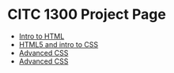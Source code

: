 # CITC 1300 Project Page

<ul>
    <li>
        <a href="intro_to_html/index.html" target="_blank">Intro to HTML</a>
    </li>
    <li>
        <a href="HTML5_and_CSS/index.html" target="_blank">HTML5 and intro to CSS</a>
    </li>
    <li>
        <a href="Advanced_CSS/index.html" target="_blank">Advanced CSS</a>
    </li>
    <li>
        <a href="Responsive_Web_Design/index.html" target="_blank">Advanced CSS</a>
    </li>
</ul>
